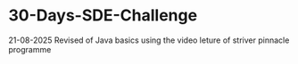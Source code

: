 # 30-Days-SDE-Challenge
21-08-2025 Revised of Java basics using the video leture of striver pinnacle programme

